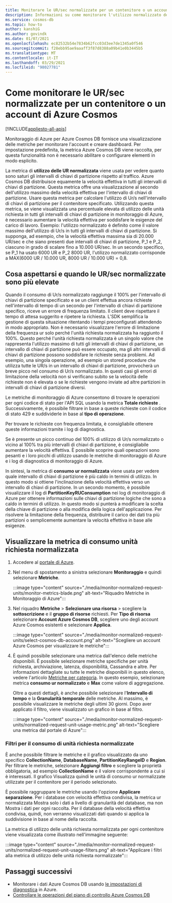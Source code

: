 ```yaml
---
title: Monitorare le UR/sec normalizzate per un contenitore o un account di Azure Cosmos
description: Informazioni su come monitorare l'utilizzo normalizzato delle unità richiesta di un'operazione in Azure Cosmos DB. I proprietari di un account Azure Cosmos DB possono comprendere quali operazioni utilizzano più unità richiesta.
ms.service: cosmos-db
ms.topic: how-to
author: kanshiG
ms.author: govindk
ms.date: 01/07/2021
ms.openlocfilehash: ec82532b54e7834b62fcc03d3ee7de1345a0f546
ms.sourcegitcommit: f28ebb95ae9aaaff3f87d8388a09b41e0b3445b5
ms.translationtype: MT
ms.contentlocale: it-IT
ms.lasthandoff: 03/29/2021
ms.locfileid: "98027781"
---
```

# <a name="how-to-monitor-normalized-rus-for-an-azure-cosmos-container-or-an-account"></a>Come monitorare le UR/sec normalizzate per un contenitore o un account di Azure Cosmos
[!INCLUDE[appliesto-all-apis](includes/appliesto-all-apis.md)]

Monitoraggio di Azure per Azure Cosmos DB fornisce una visualizzazione delle metriche per monitorare l'account e creare dashboard. Per impostazione predefinita, la metrica Azure Cosmos DB viene raccolta, per questa funzionalità non è necessario abilitare o configurare elementi in modo esplicito.

La metrica di **utilizzo delle UR normalizzata** viene usata per vedere quanto sono saturi gli intervalli di chiavi di partizione rispetto al traffico. Azure Cosmos DB distribuisce equamente la velocità effettiva in tutti gli intervalli di chiavi di partizione. Questa metrica offre una visualizzazione al secondo dell'utilizzo massimo della velocità effettiva per l'intervallo di chiavi di partizione. Usare questa metrica per calcolare l'utilizzo di Ur/s nell'intervallo di chiavi di partizione per il contenitore specificato. Utilizzando questa metrica, se viene visualizzata una percentuale elevata di utilizzo delle unità richiesta in tutti gli intervalli di chiavi di partizione in monitoraggio di Azure, è necessario aumentare la velocità effettiva per soddisfare le esigenze del carico di lavoro. Esempio: l'utilizzo normalizzato è definito come il valore massimo dell'utilizzo di Ur/s in tutti gli intervalli di chiavi di partizione. Si supponga, ad esempio, che la velocità effettiva massima sia di 20.000 UR/sec e che siano presenti due intervalli di chiavi di partizione, P_1 e P_2, ciascuno in grado di scalare fino a 10.000 UR/sec. In un secondo specifico, se P_1 ha usato 6000 UR e P_2 8000 UR, l'utilizzo normalizzato corrisponde a MAX(6000 UR / 10.000 UR, 8000 UR / 10.000 UR) = 0,8.

## <a name="what-to-expect-and-do-when-normalized-rus-is-higher"></a>Cosa aspettarsi e quando le UR/sec normalizzate sono più elevate

Quando il consumo di Ur/s normalizzato raggiunge il 100% per l'intervallo di chiavi di partizione specificato e se un client effettua ancora richieste nell'intervallo di tempo di un secondo per l'intervallo di chiavi di partizione specifico, riceve un errore di frequenza limitato. Il client deve rispettare il tempo di attesa suggerito e ripetere la richiesta. L'SDK semplifica la gestione di questa situazione ritentando i tempi preconfigurati attendendo in modo appropriato.  Non è necessario visualizzare l'errore di limitazione della frequenza ur solo perché l'unità richiesta normalizzata ha raggiunto il 100%. Questo perché l'unità richiesta normalizzata è un singolo valore che rappresenta l'utilizzo massimo di tutti gli intervalli di chiavi di partizione, un intervallo di chiavi di partizione può essere occupato, ma gli altri intervalli di chiavi di partizione possono soddisfare le richieste senza problemi. Ad esempio, una singola operazione, ad esempio un stored procedure che utilizza tutte le UR/s in un intervallo di chiavi di partizione, provocherà un breve picco nel consumo di Ur/s normalizzato. In questi casi gli errori di limitazione della velocità non si verificano subito se la velocità delle richieste non è elevata o se le richieste vengono inviate ad altre partizioni in intervalli di chiavi di partizione diversi. 

Le metriche di monitoraggio di Azure consentono di trovare le operazioni per ogni codice di stato per l'API SQL usando la metrica **Totale richieste** . Successivamente, è possibile filtrare in base a queste richieste con il codice di stato 429 e suddividerle in base al **tipo di operazione**.  

Per trovare le richieste con frequenza limitata, è consigliabile ottenere queste informazioni tramite i log di diagnostica.

Se è presente un picco continuo del 100% di utilizzo di Ur/s normalizzato o vicino al 100% tra più intervalli di chiavi di partizione, è consigliabile aumentare la velocità effettiva. È possibile scoprire quali operazioni sono pesanti e i loro picchi di utilizzo usando le metriche di monitoraggio di Azure e i log di diagnostica di monitoraggio di Azure.

In sintesi, la metrica di **consumo ur normalizzata** viene usata per vedere quale intervallo di chiavi di partizione è più caldo in termini di utilizzo. In questo modo si ottiene l'inclinazione della velocità effettiva verso un intervallo di chiavi di partizione. In un secondo momento, è possibile visualizzare il log di **PartitionKeyRUConsumption** nei log di monitoraggio di Azure per ottenere informazioni sulle chiavi di partizione logiche che sono a caldo in termini di utilizzo. In questo modo si punterà a modificare la scelta della chiave di partizione o alla modifica della logica dell'applicazione. Per risolvere la limitazione della frequenza, distribuire il carico dei dati tra più partizioni o semplicemente aumentare la velocità effettiva in base alle esigenze. 

## <a name="view-the-normalized-request-unit-consumption-metric"></a>Visualizzare la metrica di consumo unità richiesta normalizzata

1. Accedere al [portale di Azure](https://portal.azure.com/).

2. Nel menu di spostamento a sinistra selezionare **Monitoraggio** e quindi selezionare **Metriche**.

   :::image type="content" source="./media/monitor-normalized-request-units/monitor-metrics-blade.png" alt-text="Riquadro Metriche in Monitoraggio di Azure":::

3. Nel riquadro **Metriche** > **Selezionare una risorsa** > scegliere la **sottoscrizione** e il **gruppo di risorse** richiesti. Per **Tipo di risorsa** selezionare **Account Azure Cosmos DB**, scegliere uno degli account Azure Cosmos esistenti e selezionare **Applica**.

   :::image type="content" source="./media/monitor-normalized-request-units/select-cosmos-db-account.png" alt-text="Scegliere un account Azure Cosmos per visualizzare le metriche":::

4. È quindi possibile selezionare una metrica dall'elenco delle metriche disponibili. È possibile selezionare metriche specifiche per unità richiesta, archiviazione, latenza, disponibilità, Cassandra e altre. Per informazioni dettagliate su tutte le metriche disponibili in questo elenco, vedere l'articolo [Metriche per categoria](monitor-cosmos-db-reference.md). In questo esempio, selezionare metrica **consumo ur normalizzato** e **Max** come valore di aggregazione.

   Oltre a questi dettagli, è anche possibile selezionare l'**Intervallo di tempo** e la **Granularità temporale** delle metriche. Al massimo, è possibile visualizzare le metriche degli ultimi 30 giorni.  Dopo aver applicato il filtro, viene visualizzato un grafico in base al filtro.

   :::image type="content" source="./media/monitor-normalized-request-units/normalized-request-unit-usage-metric.png" alt-text="Scegliere una metrica dal portale di Azure":::

### <a name="filters-for-normalized-request-unit-consumption"></a>Filtri per il consumo di unità richiesta normalizzate

È anche possibile filtrare le metriche e il grafico visualizzato da uno specifico **CollectionName**, **DatabaseName**, **PartitionKeyRangeID** e **Region**. Per filtrare le metriche, selezionare **Aggiungi filtro** e scegliere la proprietà obbligatoria, ad esempio **CollectionName** e il valore corrispondente a cui si è interessati. Il grafico Visualizza quindi le unità di consumo ur normalizzate utilizzate per il contenitore per il periodo selezionato.  

È possibile raggruppare le metriche usando l'opzione **Applicare separazione**. Per i database con velocità effettiva condivisa, la metrica ur normalizzata Mostra solo i dati a livello di granularità del database, ma non Mostra i dati per ogni raccolta. Per il database della velocità effettiva condivisa, quindi, non verranno visualizzati dati quando si applica la suddivisione in base al nome della raccolta.

La metrica di utilizzo delle unità richiesta normalizzata per ogni contenitore viene visualizzata come illustrato nell'immagine seguente:

:::image type="content" source="./media/monitor-normalized-request-units/normalized-request-unit-usage-filters.png" alt-text="Applicare i filtri alla metrica di utilizzo delle unità richiesta normalizzate":::

## <a name="next-steps"></a>Passaggi successivi

* Monitorare i dati Azure Cosmos DB usando [le impostazioni di diagnostica](cosmosdb-monitor-resource-logs.md) in Azure.
* [Controllare le operazioni del piano di controllo Azure Cosmos DB](audit-control-plane-logs.md)

